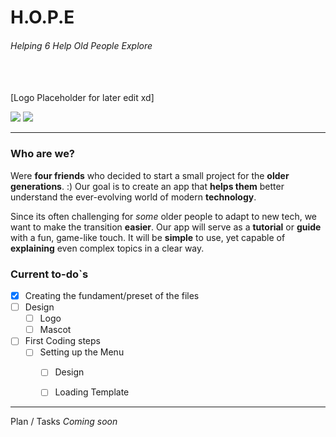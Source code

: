 
# H.O.P.E
<h6>Helping 6 Help Old People Explore </h6><br><br>
[Logo Placeholder for later edit xd]

![](https://img.shields.io/github/stars/gamefox06)  ![](https://img.shields.io/github/issues/gamefox06/hope)

---

<h3>Who are we? </h3>  

Were **four friends** who decided to start a small project for the **older generations**. :)
Our goal is to create an app that **helps them** better understand the ever-evolving world of modern **technology**.

Since its often challenging for *some* older people to adapt to new tech, we want to make the transition **easier**.
Our app will serve as a **tutorial** or **guide** with a fun, game-like touch. It will be **simple** to use, yet capable of **explaining** even complex topics in a clear way.



<h3>Current to-do`s </h3>

- [x] Creating the fundament/preset of the files
- [ ] Design
	- [ ] Logo
    - [ ] Mascot
- [ ] First Coding steps
	- [ ] Setting up the Menu
		- [ ] Design
		- [ ] Loading Template


---
Plan / Tasks
*Coming soon*
